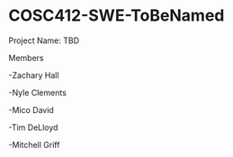 # COSC412-SWE-ToBeNamed

Project Name: TBD

Members

-Zachary Hall

-Nyle Clements

-Mico David

-Tim DeLloyd

-Mitchell Griff

